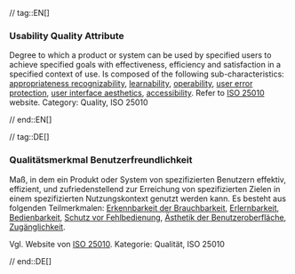 // tag::EN[]
### Usability Quality Attribute
Degree to which a product or system can be used by specified users to achieve specified goals with effectiveness, efficiency and satisfaction in a specified context of use.
Is composed of the following sub-characteristics: [appropriateness recognizability](#term-appropriateness-recognizability-quality-attribute), [learnability](#term-learnability-quality-attribute), [operability](#term-operability-quality-attribute), [user error protection](#term-user-error-protection-quality-attribute), [user interface aesthetics](#term-user-interface-aesthetics-quality-attribute), [accessibility](#term-accessibility-quality-attribute).
Refer to [ISO 25010](https://iso25000.com/index.php/en/iso-25000-standards/iso-25010) website.
Category: Quality, ISO 25010

// end::EN[]

// tag::DE[]
### Qualitätsmerkmal Benutzerfreundlichkeit

Maß, in dem ein Produkt oder System von spezifizierten Benutzern
effektiv, effizient, und zufriedenstellend zur Erreichung von
spezifizierten Zielen in einem spezifizierten Nutzungskontext genutzt
werden kann. Es besteht aus folgenden Teilmerkmalen: 
[Erkennbarkeit der Brauchbarkeit](#term-appropriateness-recognizability-quality-attribute), 
[Erlernbarkeit](#term-learnability-quality-attribute),
[Bedienbarkeit](#term-usability-quality-attribute), 
[Schutz vor Fehlbedienung](#term-user-error-protection-quality-attribute), 
[Ästhetik der Benutzeroberfläche](#term-user-interface-aesthetics-quality-attribute), 
[Zugänglichkeit](#term-accessibility-quality-attribute).

Vgl. Website von [ISO 25010](https://iso25000.com/index.php/en/iso-25000-standards/iso-25010).
Kategorie: Qualität, ISO 25010


// end::DE[]
